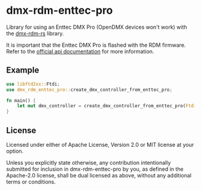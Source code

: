 # dmx-rdm-enttec-pro

Library for using an Enttec DMX Pro (OpenDMX devices won't work)
with the [dmx-rdm-rs](https://crates.io/crates/dmx-rdm) library.

It is important that the Enttec DMX Pro is flashed with the RDM firmware.
Refer to the [official api documentation](https://cdn.enttec.com/pdf/assets/70304/70304_DMX_USB_PRO_API.pdf)
for more information.

## Example
```rust
use libftd2xx::Ftdi;
use dmx_rdm_enttec_pro::create_dmx_controller_from_enttec_pro;

fn main() {
    let mut dmx_controller = create_dmx_controller_from_enttec_pro(Ftdi::with_index(0).unwrap()).unwrap();
}
```

## License
Licensed under either of Apache License, Version 2.0 or MIT license at your option.

Unless you explicitly state otherwise, any contribution intentionally submitted for inclusion in dmx-rdm-enttec-pro by you,
as defined in the Apache-2.0 license, shall be dual licensed as above, without any additional terms or conditions.
